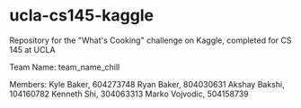 # ucla-cs145-kaggle
Repository for the "What's Cooking" challenge on Kaggle, completed for CS 145 at UCLA

Team Name:
team_name_chill

Members:
Kyle Baker, 604273748
Ryan Baker, 804030631
Akshay Bakshi, 104160782
Kenneth Shi, 304063313
Marko Vojvodic, 504158739
